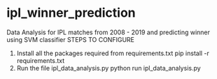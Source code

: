 # ipl_winner_prediction
Data Analysis for IPL matches from 2008 - 2019 and predicting winner using SVM classifier
STEPS TO CONFIGURE
1. Install all the packages required from requirements.txt
    pip install -r requirements.txt
2. Run the file ipl_data_analysis.py
    python run ipl_data_analysis.py
